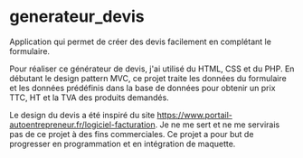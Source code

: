 # generateur_devis
Application qui permet de créer des devis facilement en complétant le formulaire.

Pour réaliser ce générateur de devis, j'ai utilisé du HTML, CSS et du PHP. En débutant le design pattern MVC, ce projet traite les données du formulaire et les données prédéfinis dans la base de données pour obtenir un prix TTC, HT et la TVA des produits demandés.

Le design du devis a été inspiré du site https://www.portail-autoentrepreneur.fr/logiciel-facturation. Je ne me sert et ne me servirais pas de ce projet à des fins commerciales. Ce projet a pour but de progresser en programmation et en intégration de maquette.
